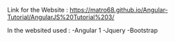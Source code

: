 Link for the Website : https://matro68.github.io/Angular-Tutorial/AngularJS%20Tutorial%203/

In the websited used : 
-Angular 1
-Jquery
-Bootstrap 

